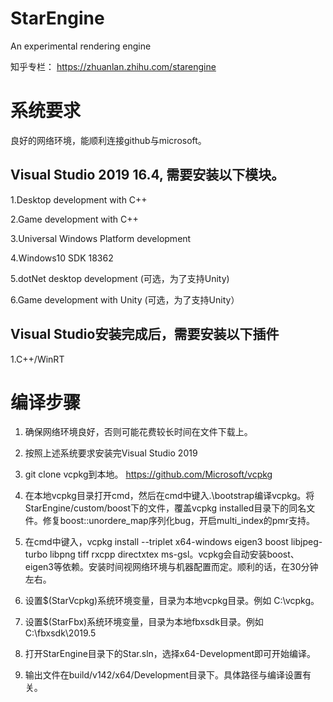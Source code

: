 # StarEngine
An experimental rendering engine

知乎专栏：
https://zhuanlan.zhihu.com/starengine

# 系统要求
良好的网络环境，能顺利连接github与microsoft。

## Visual Studio 2019 16.4, 需要安装以下模块。

1.Desktop development with C++

2.Game development with C++

3.Universal Windows Platform development

4.Windows10 SDK 18362

5.dotNet desktop development (可选，为了支持Unity)

6.Game development with Unity (可选，为了支持Unity）

## Visual Studio安装完成后，需要安装以下插件

1.C++/WinRT

# 编译步骤
1. 确保网络环境良好，否则可能花费较长时间在文件下载上。

2. 按照上述系统要求安装完Visual Studio 2019

3. git clone vcpkg到本地。 https://github.com/Microsoft/vcpkg 

4. 在本地vcpkg目录打开cmd，然后在cmd中键入.\bootstrap编译vcpkg。将StarEngine/custom/boost下的文件，覆盖vcpkg installed目录下的同名文件。修复boost::unordere_map序列化bug，开启multi_index的pmr支持。

5. 在cmd中键入，vcpkg install --triplet x64-windows eigen3 boost libjpeg-turbo libpng tiff rxcpp directxtex ms-gsl。vcpkg会自动安装boost、eigen3等依赖。安装时间视网络环境与机器配置而定。顺利的话，在30分钟左右。

6. 设置$(StarVcpkg)系统环境变量，目录为本地vcpkg目录。例如 C:\vcpkg。

7. 设置$(StarFbx)系统环境变量，目录为本地fbxsdk目录。例如 C:\fbxsdk\2019.5

8. 打开StarEngine目录下的Star.sln，选择x64-Development即可开始编译。

9. 输出文件在build/v142/x64/Development目录下。具体路径与编译设置有关。

